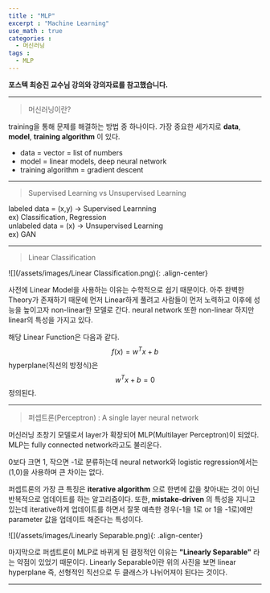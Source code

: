 ```yaml
---
title : "MLP"
excerpt : "Machine Learning"
use_math : true
categories :
  - 머신러닝
tags :
  - MLP
---
```

**포스텍 최승진 교수님 강의와 강의자료를 참고했습니다.**  

---
>머신러닝이란?

training을 통해 문제를 해결하는 방법 중 하나이다. 가장 중요한 세가지로 **data**, **model**, **training algorithm** 이 있다.
* data = vector = list of numbers
* model = linear models, deep neural network  
* training algorithm = gradient descent

---
>Supervised Learning vs Unsupervised Learning  

labeled data = (x,y) -> Supervised Learnning  
ex) Classification, Regression  
unlabeled data = (x) -> Unsupervised Learning  
ex) GAN

---
> Linear Classification

![](/assets/images/Linear Classification.png){: .align-center}

사전에 Linear Model을 사용하는 이유는 수학적으로 쉽기 때문이다. 아주 완벽한 Theory가 존재하기 때문에 먼저 Linear하게 풀려고 사람들이 먼저 노력하고 이후에 성능을 높이고자 non-linear한 모델로 간다. neural network 또한 non-linear 하지만 linear의 특성을 가지고 있다.  

해당 Linear Function은 다음과 같다.  
$$f\left( x \right) ={ w }^{ T }x+b$$
hyperplane(직선의 방정식)은 $${ w }^{ T }x+b=0$$ 정의된다.

---
>퍼셉트론(Perceptron) : A single layer neural network  

머신러닝 초창기 모델로서 layer가 확장되어 MLP(Multilayer Perceptron)이 되었다. MLP는 fully connected network라고도 불리운다.  

0보다 크면 1, 작으면 -1로 분류하는데 neural network와 logistic regression에서는 (1,0)을 사용하며 큰 차이는 없다.  


퍼셉트론의 가장 큰 특징은 **iterative algorithm** 으로 한번에 값을 찾아내는 것이 아닌 반복적으로 업데이트를 하는 알고리즘이다. 또한, **mistake-driven** 의 특성을 지니고 있는데 iterative하게 업데이트를 하면서 잘못 예측한 경우(-1을 1로 or 1을 -1로)에만 parameter 값을 업데이트 해준다는 특성이다.

![](/assets/images/Linearly Separable.png){: .align-center}

마지막으로 퍼셉트론이 MLP로 바뀌게 된 결정적인 이유는 **"Linearly Separable"** 라는 약점이 있었기 때문이다. Linearly Separable이란 위의 사진을 보면 linear hyperplane 즉, 선형적인 직선으로 두 클래스가 나뉘어져야 된다는 것이다.

---
